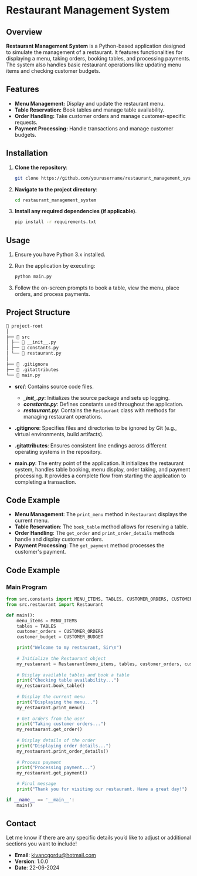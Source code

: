 # Restaurant Management System

## Overview
**Restaurant Management System** is a Python-based application designed to simulate the management of a restaurant. It features functionalities for displaying a menu, taking orders, booking tables, and processing payments. The system also handles basic restaurant operations like updating menu items and checking customer budgets.

## Features
* **Menu Management:** Display and update the restaurant menu.
* **Table Reservation:** Book tables and manage table availability.
* **Order Handling:** Take customer orders and manage customer-specific requests.
* **Payment Processing:** Handle transactions and manage customer budgets.

## Installation
1. **Clone the repository**: 
    ```bash
    git clone https://github.com/yourusername/restaurant_management_system.git
    ```

2. **Navigate to the project directory**:  
    ```bash
    cd restaurant_management_system
    ```

3. **Install any required dependencies (if applicable)**.
    ```bash
    pip install -r requirements.txt
    ```

## Usage  
1. Ensure you have Python 3.x installed.

2. Run the application by executing:
    ```bash
    python main.py
    ```

3. Follow the on-screen prompts to book a table, view the menu, place orders, and process payments.

## Project Structure
```markdown
📁 project-root
│
├── 📁 src
│ ├── 📄 __init__.py
│ ├── 📄 constants.py
│ └── 📄 restaurant.py
│
├── 📄 .gitignore
├── 📄 .gitattributes
└── 📄 main.py
```

* **src/**: Contains source code files.
  * ***\__init__.py***: Initializes the source package and sets up logging.
  * ***constants.py***: Defines constants used throughout the application.
  * ***restaurant.py***: Contains the `Restaurant` class with methods for managing restaurant operations.
  
* **.gitignore**: Specifies files and directories to be ignored by Git (e.g., virtual environments, build artifacts).
* **.gitattributes**: Ensures consistent line endings across different operating systems in the repository.
* **main.py**: The entry point of the application. It initializes the restaurant system, handles table booking, menu display, order taking, and payment processing. It provides a complete flow from starting the application to completing a transaction.

## Code Example
* **Menu Management**: The `print_menu` method in `Restaurant` displays the current menu.
* **Table Reservation**: The `book_table` method allows for reserving a table.
* **Order Handling**: The `get_order` and `print_order_details` methods handle and display customer orders.
* **Payment Processing**: The `get_payment` method processes the customer's payment.

## Code Example
### Main Program
```python
from src.constants import MENU_ITEMS, TABLES, CUSTOMER_ORDERS, CUSTOMER_BUDGET
from src.restaurant import Restaurant

def main():
    menu_items = MENU_ITEMS
    tables = TABLES
    customer_orders = CUSTOMER_ORDERS
    customer_budget = CUSTOMER_BUDGET

    print("Welcome to my restaurant, Sir\n")
    
    # Initialize the Restaurant object
    my_restaurant = Restaurant(menu_items, tables, customer_orders, customer_budget)
    
    # Display available tables and book a table
    print("Checking table availability...")
    my_restaurant.book_table()
    
    # Display the current menu
    print("Displaying the menu...")
    my_restaurant.print_menu()
    
    # Get orders from the user
    print("Taking customer orders...")
    my_restaurant.get_order()
    
    # Display details of the order
    print("Displaying order details...")
    my_restaurant.print_order_details()
    
    # Process payment
    print("Processing payment...")
    my_restaurant.get_payment()

    # Final message
    print("Thank you for visiting our restaurant. Have a great day!")

if __name__ == '__main__':
    main()

```

## Contact
Let me know if there are any specific details you’d like to adjust or additional sections you want to include!  
* **Email**: kivancgordu@hotmail.com
* **Version**: 1.0.0
* **Date**: 22-06-2024
